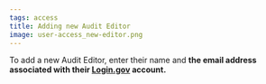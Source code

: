 ```yaml
---
tags: access
title: Adding new Audit Editor
image: user-access_new-editor.png
---
```


To add a new Audit Editor, enter their name and **the email address associated with their [Login.gov](https://login.gov/) account.** 
